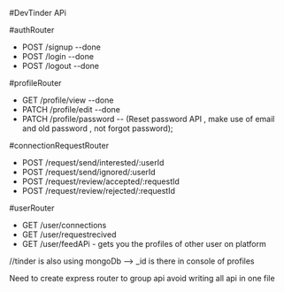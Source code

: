 #DevTinder APi

#authRouter
- POST /signup --done
- POST /login  --done
- POST /logout --done


#profileRouter
- GET /profile/view  --done
- PATCH /profile/edit  --done 
- PATCH /profile/password  -- (Reset password API , make use of email and old password , not forgot password);



#connectionRequestRouter
- POST /request/send/interested/:userId
- POST /request/send/ignored/:userId
- POST /request/review/accepted/:requestId
- POST /request/review/rejected/:requestId

#userRouter
- GET /user/connections
- GET /user/requestrecived
- GET /user/feedAPi - gets you the profiles of other user on platform

//tinder is also using mongoDb --> _id is there in console of profiles


Need to create express router to group api 
avoid writing all api in one file

 